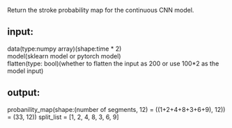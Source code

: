Return the stroke probability map for the continuous CNN model.

## input:   
data(type:numpy array)(shape:time * 2)  
model(sklearn model or pytorch model)  
flatten(type: bool)(whether to flatten the input as 200 or use 100*2 as the model input)  
 
## output:   
probanility_map(shape:(number of segments, 12) = ((1+2+4+8+3+6+9), 12)) = (33, 12))
split_list = [1, 2, 4, 8, 3, 6, 9]
